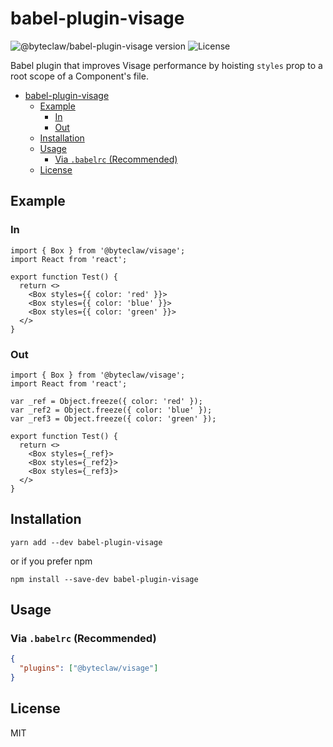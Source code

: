 # babel-plugin-visage

![@byteclaw/babel-plugin-visage version](https://img.shields.io/npm/v/@byteclaw/babel-plugin-visage.svg?style=flat-square&label=@byteclaw/babel-plugin-visage)
![License](https://img.shields.io/badge/license-MIT-blue.svg)

Babel plugin that improves Visage performance by hoisting `styles` prop to a root scope of a Component's file.

- [babel-plugin-visage](#babel-plugin-visage)
  - [Example](#example)
    - [In](#in)
    - [Out](#out)
  - [Installation](#installation)
  - [Usage](#usage)
    - [Via `.babelrc` (Recommended)](#via-babelrc-recommended)
  - [License](#license)

## Example

### In

```tsx
import { Box } from '@byteclaw/visage';
import React from 'react';

export function Test() {
  return <>
    <Box styles={{ color: 'red' }}>
    <Box styles={{ color: 'blue' }}>
    <Box styles={{ color: 'green' }}>
  </>
}
```

### Out

```tsx
import { Box } from '@byteclaw/visage';
import React from 'react';

var _ref = Object.freeze({ color: 'red' });
var _ref2 = Object.freeze({ color: 'blue' });
var _ref3 = Object.freeze({ color: 'green' });

export function Test() {
  return <>
    <Box styles={_ref}>
    <Box styles={_ref2}>
    <Box styles={_ref3}>
  </>
}
```

## Installation

```
yarn add --dev babel-plugin-visage
```

or if you prefer npm

```
npm install --save-dev babel-plugin-visage
```

## Usage

### Via `.babelrc` (Recommended)

```json
{
  "plugins": ["@byteclaw/visage"]
}
```

## License

MIT
